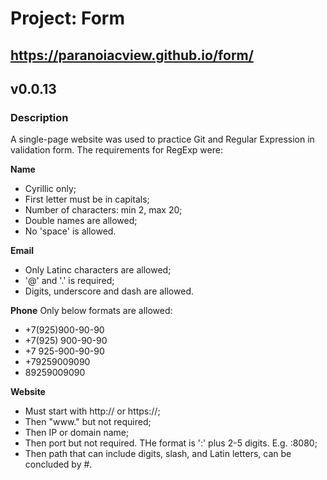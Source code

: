 # Project: Form

## https://paranoiacview.github.io/form/

## v0.0.13

### Description
A single-page website was used to practice Git and Regular Expression in validation form. The requirements for RegExp were:

**Name**
* Cyrillic only;
* First letter must be in capitals;
* Number of characters: min 2, max 20;
* Double names are allowed;
* No 'space' is allowed.

**Email**
* Only Latinc characters are allowed;
* '@' and '.' is required;
* Digits, underscore and dash are allowed.

**Phone**
Only below formats are allowed:
* +7(925)900-90-90
* +7(925) 900-90-90
* +7 925-900-90-90
* +79259009090
* 89259009090

**Website**
* Must start with http:// or https://;
* Then "www." but not required;
* Then IP or domain name;
* Then port but not required. THe format is ':' plus 2-5 digits. E.g. :8080;
* Then path that can include digits, slash, and Latin letters, can be concluded by #.
